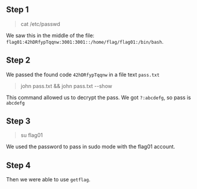 ## Step 1
> cat /etc/passwd

We saw this in the middle of the file: ``flag01:42hDRfypTqqnw:3001:3001::/home/flag/flag01:/bin/bash``.

## Step 2
We passed the found code ``42hDRfypTqqnw`` in a file text ``pass.txt``

> john pass.txt && john pass.txt --show

This command allowed us to decrypt the pass. We got ``?:abcdefg``, so pass is ``abcdefg``

## Step 3
> su flag01

We used the password to pass in sudo mode with the flag01 account.

## Step 4
Then we were able to use ``getflag``.
